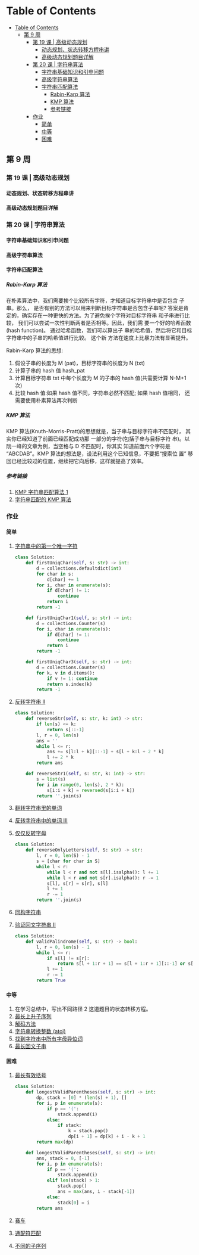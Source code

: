 # Table of Contents

- [Table of Contents](#table-of-contents)
  - [第 9 周](#第-9-周)
    - [第 19 课 | 高级动态规划](#第-19-课--高级动态规划)
      - [动态规划、状态转移方程串讲](#动态规划状态转移方程串讲)
      - [高级动态规划题目详解](#高级动态规划题目详解)
    - [第 20 课 | 字符串算法](#第-20-课--字符串算法)
      - [字符串基础知识和引申问题](#字符串基础知识和引申问题)
      - [高级字符串算法](#高级字符串算法)
      - [字符串匹配算法](#字符串匹配算法)
        - [Rabin-Karp 算法](#rabin-karp-算法)
        - [KMP 算法](#kmp-算法)
        - [参考链接](#参考链接)
    - [作业](#作业)
      - [简单](#简单)
      - [中等](#中等)
      - [困难](#困难)

## 第 9 周

### 第 19 课 | 高级动态规划

#### 动态规划、状态转移方程串讲

#### 高级动态规划题目详解

### 第 20 课 | 字符串算法

#### 字符串基础知识和引申问题

#### 高级字符串算法

#### 字符串匹配算法

##### Rabin-Karp 算法

在朴素算法中，我们需要挨个比较所有字符，才知道目标字符串中是否包含 子串。那么， 是否有别的方法可以用来判断目标字符串是否包含子串呢?
答案是肯定的，确实存在一种更快的方法。为了避免挨个字符对目标字符串 和子串进行比较， 我们可以尝试一次性判断两者是否相等。因此，我们需 要一个好的哈希函数(hash function)。 通过哈希函数，我们可以算出子 串的哈希值，然后将它和目标字符串中的子串的哈希值进行比较。 这个新 方法在速度上比暴力法有显著提升。

Rabin-Karp 算法的思想:

1. 假设子串的长度为 M (pat)，目标字符串的长度为 N (txt)
2. 计算子串的 hash 值 hash_pat
3. 计算目标字符串 txt 中每个长度为 M 的子串的 hash 值(共需要计算 N-M+1 次)
4. 比较 hash 值:如果 hash 值不同，字符串必然不匹配; 如果 hash 值相同， 还需要使用朴素算法再次判断

##### KMP 算法

KMP 算法(Knuth-Morris-Pratt)的思想就是，当子串与目标字符串不匹配时， 其实你已经知道了前面已经匹配成功那 一部分的字符(包括子串与目标字符 串)。以阮一峰的文章为例，当空格与 D 不匹配时，你其实 知道前面六个字符是 “ABCDAB”。KMP 算法的想法是，设法利用这个已知信息，不要把“搜索位
置” 移回已经比较过的位置，继续把它向后移，这样就提高了效率。

##### 参考链接

1. [KMP 字符串匹配算法 1](https://www.bilibili.com/video/av11866460?from=search&seid=17425875345653862171)
2. [字符串匹配的 KMP 算法](http://www.ruanyifeng.com/blog/2013/05/Knuth%E2%80%93Morris%E2%80%93Pratt_algorithm.html)

### 作业

#### 简单

1. [字符串中的第一个唯一字符](https://leetcode-cn.com/problems/first-unique-character-in-a-string/)

   ```Python
   class Solution:
       def firstUniqChar(self, s: str) -> int:
           d = collections.defaultdict(int)
           for char in s:
               d[char] += 1
           for i, char in enumerate(s):
               if d[char] != 1:
                   continue
               return i
           return -1

       def firstUniqChar1(self, s: str) -> int:
           d = collections.Counter(s)
           for i, char in enumerate(s):
               if d[char] != 1:
                   continue
               return i
           return -1

       def firstUniqChar3(self, s: str) -> int:
           d = collections.Counter(s)
           for k, v in d.items():
               if v != 1: continue
               return s.index(k)
           return -1
   ```

2. [反转字符串 II ](https://leetcode-cn.com/problems/reverse-string-ii/)

   ```Python
   class Solution:
       def reverseStr(self, s: str, k: int) -> str:
           if len(s) <= k:
               return s[::-1]
           l, r = 0, len(s)
           ans = ''
           while l <= r:
               ans += s[l:l + k][::-1] + s[l + k:l + 2 * k]
               l += 2 * k
           return ans

       def reverseStr1(self, s: str, k: int) -> str:
           s = list(s)
           for i in range(0, len(s), 2 * k):
               s[i:i + k] = reversed(s[i:i + k])
           return ''.join(s)
   ```

3. [翻转字符串里的单词](https://leetcode-cn.com/problems/reverse-words-in-a-string/)
4. [反转字符串中的单词 III ](https://leetcode-cn.com/problems/reverse-words-in-a-string-iii/)
5. [仅仅反转字母](https://leetcode-cn.com/problems/reverse-only-letters/)

   ```Python
   class Solution:
       def reverseOnlyLetters(self, S: str) -> str:
           l, r = 0, len(S) - 1
           s = [char for char in S]
           while l < r:
               while l < r and not s[l].isalpha(): l += 1
               while l < r and not s[r].isalpha(): r -= 1
               s[l], s[r] = s[r], s[l]
               l += 1
               r -= 1
           return ''.join(s)
   ```

6. [同构字符串](https://leetcode-cn.com/problems/isomorphic-strings/)
7. [验证回文字符串 Ⅱ](https://leetcode-cn.com/problems/valid-palindrome-ii/)

   ```Python
   class Solution:
       def validPalindrome(self, s: str) -> bool:
           l, r = 0, len(s) - 1
           while l <= r:
               if s[l] != s[r]:
                   return s[l + 1:r + 1] == s[l + 1:r + 1][::-1] or s[l:r] == s[l:r][::-1]
               l += 1
               r -= 1
           return True
   ```

#### 中等

1. 在学习总结中，写出不同路径 2 这道题目的状态转移方程。
2. [最长上升子序列](https://leetcode-cn.com/problems/longest-increasing-subsequence/)
3. [解码方法](https://leetcode-cn.com/problems/decode-ways/)
4. [字符串转换整数 (atoi) ](https://leetcode-cn.com/problems/string-to-integer-atoi/)
5. [找到字符串中所有字母异位词](https://leetcode-cn.com/problems/find-all-anagrams-in-a-string/)
6. [最长回文子串](https://leetcode-cn.com/problems/longest-palindromic-substring/)

#### 困难

1. [最长有效括号](https://leetcode-cn.com/problems/longest-valid-parentheses/)

   ```Python
   class Solution:
       def longestValidParentheses(self, s: str) -> int:
           dp, stack = [0] * (len(s) + 1), []
           for i, p in enumerate(s):
               if p == '(':
                   stack.append(i)
               else:
                   if stack:
                       k = stack.pop()
                       dp[i + 1] = dp[k] + i - k + 1
           return max(dp)

       def longestValidParentheses(self, s: str) -> int:
           ans, stack = 0, [-1]
           for i, p in enumerate(s):
               if p == '(':
                   stack.append(i)
               elif len(stack) > 1:
                   stack.pop()
                   ans = max(ans, i - stack[-1])
               else:
                   stack[0] = i
           return ans
   ```

2. [赛车](https://leetcode-cn.com/problems/race-car/)
3. [通配符匹配](https://leetcode-cn.com/problems/wildcard-matching/)
4. [不同的子序列](https://leetcode-cn.com/problems/distinct-subsequences/)
